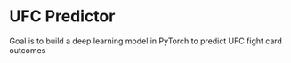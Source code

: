 # UFC Predictor

Goal is to build a deep learning model in PyTorch to predict UFC fight card outcomes